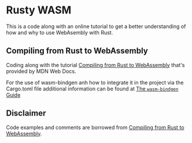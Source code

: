 # Rusty WASM

This is a code along with an online tutorial to get a better understanding of how and why to use WebAsembly with Rust.

## Compiling from Rust to WebAssembly

Coding along with the tutorial [Compiling from Rust to WebAssembly](https://developer.mozilla.org/en-US/docs/WebAssembly/Rust_to_wasm) that's provided by MDN Web Docs.

For the use of wasm-bindgen anh how to integrate it in the project via the Cargo.toml file additional information can be found at [The `wasm-bindgen` Guide](https://rustwasm.github.io/wasm-bindgen/examples/hello-world.html)


## Disclaimer

Code examples and comments are borrowed from [Compiling from Rust to WebAssembly](https://developer.mozilla.org/en-US/docs/WebAssembly/Rust_to_wasm).
